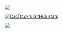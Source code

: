 ![](https://github-readme-stats.vercel.app/api?username=cactt4ck&theme=tokyonight&bg_color=2F3136&text_color=fff&title_color=7289DA&hide_border=true)

[![CacTt4ck's GitHub stats](https://github-readme-stats.vercel.app/api?username=cactt4ck&theme=tokyonight&bg_color=2F3136&text_color=fff&title_color=7289DA&hide_border=true)](https://github.com/cactt4ck/github-readme-stats)


![](https://github-readme-stats.vercel.app/api/top-langs/?username=cactt4ck&&langs_count=8&card_width=250&theme=tokyonight&bg_color=2F3136&text_color=fff&title_color=7289DA&hide_border=true)

<!--
**CacTt4ck/CacTt4ck** is a ✨ _special_ ✨ repository because its `README.md` (this file) appears on your GitHub profile.

Here are some ideas to get you started:

- 🔭 I’m currently working on ...
- 🌱 I’m currently learning ...
- 👯 I’m looking to collaborate on ...
- 🤔 I’m looking for help with ...
- 💬 Ask me about ...
- 📫 How to reach me: ...
- 😄 Pronouns: ...
- ⚡ Fun fact: ...
-->
